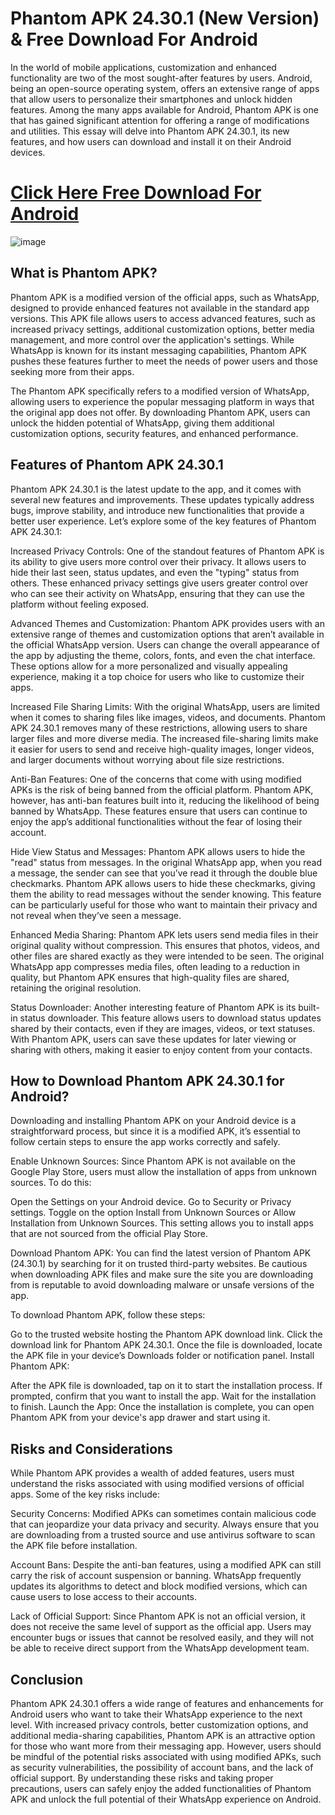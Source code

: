 # Phantom APK 24.30.1 (New Version) & Free Download For Android

In the world of mobile applications, customization and enhanced functionality are two of the most sought-after features by users. Android, being an open-source operating system, offers an extensive range of apps that allow users to personalize their smartphones and unlock hidden features. Among the many apps available for Android, Phantom APK is one that has gained significant attention for offering a range of modifications and utilities. This essay will delve into Phantom APK 24.30.1, its new features, and how users can download and install it on their Android devices.

# [Click Here Free Download For Android](https://phantom.modfyp.com/)

![image](https://github.com/user-attachments/assets/5342021a-540d-4d4b-ba7e-bb8e09141c44)

## What is Phantom APK?

Phantom APK is a modified version of the official apps, such as WhatsApp, designed to provide enhanced features not available in the standard app versions. This APK file allows users to access advanced features, such as increased privacy settings, additional customization options, better media management, and more control over the application's settings. While WhatsApp is known for its instant messaging capabilities, Phantom APK pushes these features further to meet the needs of power users and those seeking more from their apps.

The Phantom APK specifically refers to a modified version of WhatsApp, allowing users to experience the popular messaging platform in ways that the original app does not offer. By downloading Phantom APK, users can unlock the hidden potential of WhatsApp, giving them additional customization options, security features, and enhanced performance.

## Features of Phantom APK 24.30.1

Phantom APK 24.30.1 is the latest update to the app, and it comes with several new features and improvements. These updates typically address bugs, improve stability, and introduce new functionalities that provide a better user experience. Let’s explore some of the key features of Phantom APK 24.30.1:

Increased Privacy Controls: One of the standout features of Phantom APK is its ability to give users more control over their privacy. It allows users to hide their last seen, status updates, and even the "typing" status from others. These enhanced privacy settings give users greater control over who can see their activity on WhatsApp, ensuring that they can use the platform without feeling exposed.

Advanced Themes and Customization: Phantom APK provides users with an extensive range of themes and customization options that aren’t available in the official WhatsApp version. Users can change the overall appearance of the app by adjusting the theme, colors, fonts, and even the chat interface. These options allow for a more personalized and visually appealing experience, making it a top choice for users who like to customize their apps.

Increased File Sharing Limits: With the original WhatsApp, users are limited when it comes to sharing files like images, videos, and documents. Phantom APK 24.30.1 removes many of these restrictions, allowing users to share larger files and more diverse media. The increased file-sharing limits make it easier for users to send and receive high-quality images, longer videos, and larger documents without worrying about file size restrictions.

Anti-Ban Features: One of the concerns that come with using modified APKs is the risk of being banned from the official platform. Phantom APK, however, has anti-ban features built into it, reducing the likelihood of being banned by WhatsApp. These features ensure that users can continue to enjoy the app’s additional functionalities without the fear of losing their account.

Hide View Status and Messages: Phantom APK allows users to hide the "read" status from messages. In the original WhatsApp app, when you read a message, the sender can see that you’ve read it through the double blue checkmarks. Phantom APK allows users to hide these checkmarks, giving them the ability to read messages without the sender knowing. This feature can be particularly useful for those who want to maintain their privacy and not reveal when they’ve seen a message.

Enhanced Media Sharing: Phantom APK lets users send media files in their original quality without compression. This ensures that photos, videos, and other files are shared exactly as they were intended to be seen. The original WhatsApp app compresses media files, often leading to a reduction in quality, but Phantom APK ensures that high-quality files are shared, retaining the original resolution.

Status Downloader: Another interesting feature of Phantom APK is its built-in status downloader. This feature allows users to download status updates shared by their contacts, even if they are images, videos, or text statuses. With Phantom APK, users can save these updates for later viewing or sharing with others, making it easier to enjoy content from your contacts.

## How to Download Phantom APK 24.30.1 for Android?

Downloading and installing Phantom APK on your Android device is a straightforward process, but since it is a modified APK, it’s essential to follow certain steps to ensure the app works correctly and safely.

Enable Unknown Sources: Since Phantom APK is not available on the Google Play Store, users must allow the installation of apps from unknown sources. To do this:

Open the Settings on your Android device.
Go to Security or Privacy settings.
Toggle on the option Install from Unknown Sources or Allow Installation from Unknown Sources.
This setting allows you to install apps that are not sourced from the official Play Store.

Download Phantom APK: You can find the latest version of Phantom APK (24.30.1) by searching for it on trusted third-party websites. Be cautious when downloading APK files and make sure the site you are downloading from is reputable to avoid downloading malware or unsafe versions of the app.

To download Phantom APK, follow these steps:

Go to the trusted website hosting the Phantom APK download link.
Click the download link for Phantom APK 24.30.1.
Once the file is downloaded, locate the APK file in your device’s Downloads folder or notification panel.
Install Phantom APK:

After the APK file is downloaded, tap on it to start the installation process.
If prompted, confirm that you want to install the app.
Wait for the installation to finish.
Launch the App: Once the installation is complete, you can open Phantom APK from your device's app drawer and start using it.

## Risks and Considerations

While Phantom APK provides a wealth of added features, users must understand the risks associated with using modified versions of official apps. Some of the key risks include:

Security Concerns: Modified APKs can sometimes contain malicious code that can jeopardize your data privacy and security. Always ensure that you are downloading from a trusted source and use antivirus software to scan the APK file before installation.

Account Bans: Despite the anti-ban features, using a modified APK can still carry the risk of account suspension or banning. WhatsApp frequently updates its algorithms to detect and block modified versions, which can cause users to lose access to their accounts.

Lack of Official Support: Since Phantom APK is not an official version, it does not receive the same level of support as the official app. Users may encounter bugs or issues that cannot be resolved easily, and they will not be able to receive direct support from the WhatsApp development team.

## Conclusion

Phantom APK 24.30.1 offers a wide range of features and enhancements for Android users who want to take their WhatsApp experience to the next level. With increased privacy controls, better customization options, and additional media-sharing capabilities, Phantom APK is an attractive option for those who want more from their messaging app. However, users should be mindful of the potential risks associated with using modified APKs, such as security vulnerabilities, the possibility of account bans, and the lack of official support. By understanding these risks and taking proper precautions, users can safely enjoy the added functionalities of Phantom APK and unlock the full potential of their WhatsApp experience on Android.

